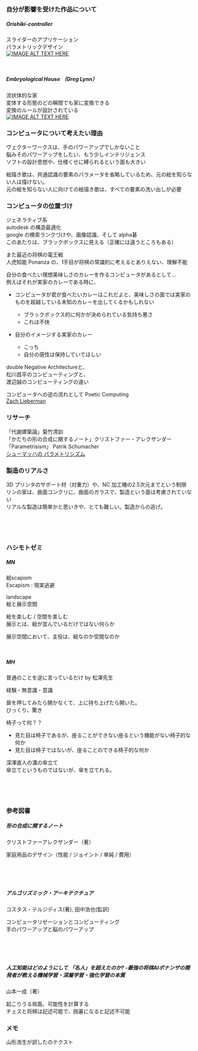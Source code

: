 ### 自分が影響を受けた作品について  

##### Orishiki-controller  

スライダーのアプリケーション  
パラメトリックデザイン  
[![IMAGE ALT TEXT HERE](http://img.youtube.com/vi/UwKOwHzuAqo/0.jpg)](https://youtu.be/UwKOwHzuAqo)  

&nbsp;  

##### Embryological House （Greg Lynn）  
流状体的な家  
変体する形態のどの瞬間でも家に変換できる  
変換のルールが設計されている  
[![IMAGE ALT TEXT HERE](http://img.youtube.com/vi/59wFguSjorA/0.jpg)](https://youtu.be/59wFguSjorA)  


### コンピュータについて考えたい理由  

ヴェクターワークスは、手のパワーアップでしかないこと  
脳みそのパワーアップをしたい、もう少しインテリジェンス  
ソフトの設計思想や、仕様くせに縛られるという面も大きい  

絵描き歌は、共通認識の要素のパラメータを省略しているため、元の絵を知らない人は描けない。  
元の絵を知らない人に向けての絵描き歌は、すべての要素の洗い出しが必要  


### コンピュータの位置づけ  
ジェネラティブ系  
autodesk の構造最適化  
google の検索ランクづけや、画像認識、そして alpha碁  
このあたりは、ブラックボックスに見える（正確には違うところもある）


また最近の将棋の電王戦  
人虎知能 Ponanza の、1手目が将棋の常識的に考えるとありえない、理解不能  

自分の食べたい理想美味しさのカレーを作るコンピュータがあるとして...  
例えばそれが実家のカレーである時に、  

- コンピュータが君が食べたいカレーはこれだよと、美味しさの面では実家のものを超越している未知のカレーを出してくるかもしれない  
  - ブラックボックス的に何かが決められている気持ち悪さ  
  - これは不快

- 自分のイメージする実家のカレー  
  - こっち  
  - 自分の感性は保持していてほしい  


double Negative Architectureと、  
松川昌平のコンピューティングと、  
渡辺誠のコンピューティングの違い  


コンピュータへの逆の流れとして
Poetic Computing  
[Zach Lieberman](https://twitter.com/zachlieberman)  

### リサーチ  
「代謝建築論」菊竹清訓  
「かたちの形の合成に関するノート」クリストファー・アレクザンダー
「Parametrisism」 Patrik Schumacher  
[シューマッハの
パラメトリシズム](http://www.archifuture-web.jp/magazine/126.html)


### 製造のリアルさ  
3D プリンタのサポート材（対重力）や、NC 加工機の2.5次元までという制限  
リンの家は、曲面コンクリに、曲面のガラスで、製造という面は考慮されていない  
リアルな製造は簡単かと思いきや、とても難しい。製造からの逃げ。


&nbsp;  
&nbsp;  
&nbsp;  

### ハシモトゼミ  

##### MN  
絵scapism  
Escapism : 現実逃避  

landscape  
絵と展示空間  

絵を楽しむ / 空間を楽しむ  
展示とは、絵が並んでいるだけではない何らか  

展示空間において、主役は、絵なのか空間なのか  

&nbsp;  

##### MH  

普通のことを逆に言っているだけ by 松澤先生  

経験・無意識・意識  

扉を押してみたら開かなくて、上に持ち上げたら開いた。  
びっくり、驚き  

椅子って何？？  
- 見た目は椅子であるが、座ることができない座るという機能がない椅子的な何か  
- 見た目は椅子ではないが、座ることのできる椅子的な何か  

深澤直人の溝の傘立て  
傘立てというものではないが、傘を立てれる。  


&nbsp;  
&nbsp;  
&nbsp;  

### 参考図書

##### 形の合成に関するノート  
クリストファーアレクザンダー（著）  

家庭用品のデザイン（性能 / ジョイント / 単純 / 費用）  

&nbsp;  
&nbsp;  
&nbsp;  


##### アルゴリズミック・アーキテクチュア  
コスタス・テルジディス(著), 田中浩也(監訳)  

コンピュータリゼーションとコンピューティング  
手のパワーアップと脳のパワーアップ  


&nbsp;  
&nbsp;  
&nbsp;  



##### 人工知能はどのようにして 「名人」を超えたのか? -最強の将棋AIポナンザの開発者が教える機械学習・深層学習・強化学習の本質  
山本一成（著）  

起こりうる局面、可能性を計算する  
チェスと将棋は記述可能で、囲碁になると記述不可能  

### メモ  
山形浩生が訳したのテクスト  
